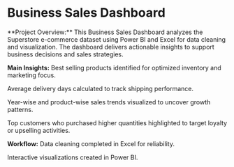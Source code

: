 <h1>Business Sales Dashboard</h1>
**Project Overview:**
This Business Sales Dashboard analyzes the Superstore e-commerce dataset using Power BI and Excel for data cleaning and visualization. The dashboard delivers actionable insights to support business decisions and sales strategies.

**Main Insights:**
Best selling products identified for optimized inventory and marketing focus.

Average delivery days calculated to track shipping performance.

Year-wise and product-wise sales trends visualized to uncover growth patterns.

Top customers who purchased higher quantities highlighted to target loyalty or upselling activities.

**Workflow:**
Data cleaning completed in Excel for reliability.

Interactive visualizations created in Power BI.
